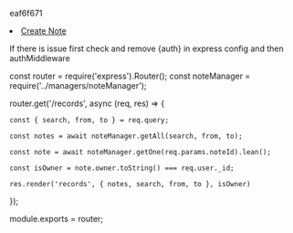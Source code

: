 eaf6f671

<div class="user-create-box">
                            <li><a href="/notes/note">Create Note</a></li>
                    </div>


If there is issue first check and remove {auth} in express config and then authMiddleware









const router = require('express').Router();
const noteManager = require('../managers/noteManager');

router.get('/records', async (req, res) => {

    const { search, from, to } = req.query;

    const notes = await noteManager.getAll(search, from, to);

    const note = await noteManager.getOne(req.params.noteId).lean();

    const isOwner = note.owner.toString() === req.user._id;

    res.render('records', { notes, search, from, to }, isOwner)
});

module.exports = router;